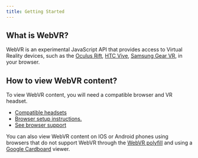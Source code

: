 ```yaml
---
title: Getting Started
---
```


## What is WebVR?

WebVR is an experimental JavaScript API that provides access to Virtual Reality devices, such as the [Oculus Rift](https://www3.oculus.com/rift/), [HTC Vive](https://www.vive.com/), [Samsung Gear VR](http://www.samsung.com/global/galaxy/gear-vr/), in your browser.

## How to view WebVR content?

To view WebVR content, you will need a compatible browser and VR headset.

* [Compatible headsets](https://dash.readme.io/project/webvr/v1.0/docs/supported-vr-systems)
* [Browser setup instructions.](https://dash.readme.io/project/webvr/v1.0/docs/downloads)
* [See browser support](iswebvrready.org)

You can also view WebVR content on IOS or Android phones using browsers that do not support WebVR through the [WebVR polyfill](https://github.com/googlevr/webvr-polyfill) and using a  [Google Cardboard](https://vr.google.com/cardboard/) viewer.